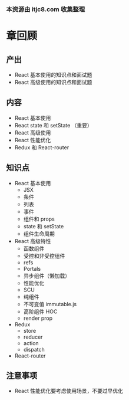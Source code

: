 ### 本资源由 itjc8.com 收集整理
# 章回顾

## 产出

- React 基本使用的知识点和面试题
- React 高级使用的知识点和面试题

## 内容

- React 基本使用
- React state 和 setState （重要）
- React 高级使用
- React 性能优化
- Redux 和 React-router

## 知识点

- React 基本使用
    - JSX
    - 条件
    - 列表
    - 事件
    - 组件和 props
    - state 和 setState
    - 组件生命周期
- React 高级特性
    - 函数组件
    - 受控和非受控组件
    - refs
    - Portals
    - 异步组件（懒加载）
    - 性能优化
    - SCU
    - 纯组件
    - 不可变值 immutable.js
    - 高阶组件 HOC
    - render prop
- Redux
    - store
    - reducer
    - action
    - dispatch
- React-router

## 注意事项

- React 性能优化要考虑使用场景，不要过早优化
